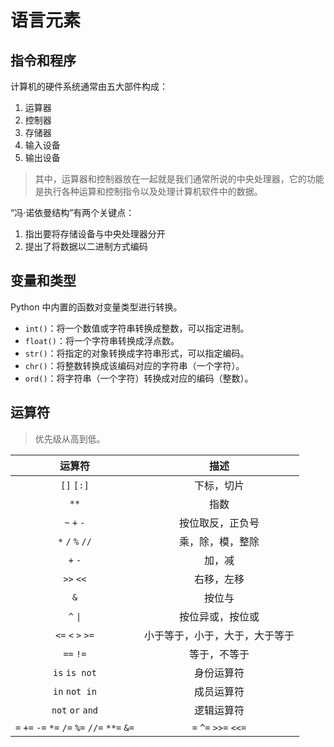 # 语言元素

## 指令和程序

计算机的硬件系统通常由五大部件构成：

1. 运算器
2. 控制器
3. 存储器
4. 输入设备
5. 输出设备

> 其中，运算器和控制器放在一起就是我们通常所说的中央处理器，它的功能是执行各种运算和控制指令以及处理计算机软件中的数据。

“冯·诺依曼结构”有两个关键点：

1. 指出要将存储设备与中央处理器分开
2. 提出了将数据以二进制方式编码

## 变量和类型

Python 中内置的函数对变量类型进行转换。

- `int()`：将一个数值或字符串转换成整数，可以指定进制。
- `float()`：将一个字符串转换成浮点数。
- `str()`：将指定的对象转换成字符串形式，可以指定编码。
- `chr()`：将整数转换成该编码对应的字符串（一个字符）。
- `ord()`：将字符串（一个字符）转换成对应的编码（整数）。

## 运算符

> 优先级从高到低。

|                    运算符                     |              描述              |
| :-------------------------------------------: | :----------------------------: |
|                  `[]` `[:]`                   |           下标，切片           |
|                     `**`                      |              指数              |
|                  `~` `+` `-`                  |        按位取反，正负号        |
|               `*` `/` `%` `//`                |        乘，除，模，整除        |
|                    `+` `-`                    |             加，减             |
|                   `>>` `<<`                   |           右移，左移           |
|                      `&`                      |             按位与             |
|                   `^` `\|`                    |        按位异或，按位或        |
|               `<=` `<` `>` `>=`               | 小于等于，小于，大于，大于等于 |
|                   `==` `!=`                   |          等于，不等于          |
|                 `is` `is not`                 |           身份运算符           |
|                 `in` `not in`                 |           成员运算符           |
|               `not` `or` `and`                |           逻辑运算符           |
| `=` `+=` `-=` `*=` `/=` `%=` `//=` `**=` `&=` |      `=` `^=` `>>=` `<<=`      |
